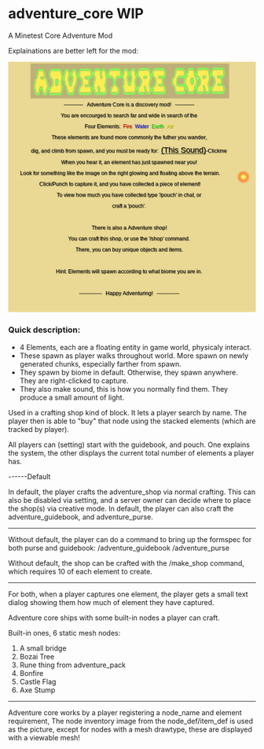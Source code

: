 # adventure_core WIP
A Minetest Core Adventure Mod 

Explainations are better left for the mod:

![In-Game Guidebook](readme_assets/guidebook.jpg)

### Quick description:

- 4 Elements, each are a floating entity in game world, physicaly interact.
- These spawn as player walks throughout world. More spawn on newly generated chunks, especially farther from spawn. 
- They spawn by biome in default. Otherwise, they spawn anywhere. They are right-clicked to capture. 
- They also make sound, this is how you normally find them. They produce a small amount of light. 

Used in a crafting shop kind of block. It lets a player search by name.
The player then is able to "buy" that node using the stacked elements (which are tracked by player).

All players can (setting) start with the guidebook, and pouch. One explains the system, the other displays the current total number of elements a player has.

------Default

In default, the player crafts the adventure_shop via normal crafting. This can also be disabled via setting, and a server owner can decide where to place the shop(s) via creative mode. 
In default, the player can also craft the adventure_guidebook, and adventure_purse. 

--------

Without default, the player can do a command to bring up the formspec for both purse and guidebook:
/adventure_guidebook
/adventure_purse

Without default, the shop can be crafted with the /make_shop command, which requires 10 of each element to create. 

--------
For both, when a player captures one element, the player gets a small text dialog showing them how much of element they have captured.

Adventure core ships with some built-in nodes a player can craft. 

Built-in ones, 6 static mesh nodes:
1. A small bridge
2. Bozai Tree
3. Rune thing from adventure_pack
4. Bonfire
5. Castle Flag
6. Axe Stump

------
Adventure core works by a player registering a node_name and element requirement, The node inventory image from the node_def/item_def is used as the picture, except for nodes with a mesh drawtype, these are displayed with a viewable mesh!





